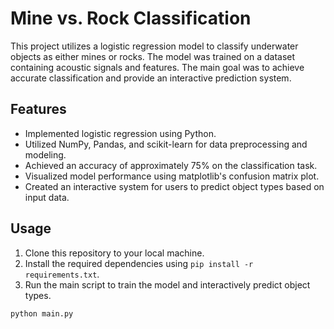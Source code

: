 # Mine vs. Rock Classification

This project utilizes a logistic regression model to classify underwater objects as either mines or rocks. The model was trained on a dataset containing acoustic signals and features. The main goal was to achieve accurate classification and provide an interactive prediction system.

## Features

- Implemented logistic regression using Python.
- Utilized NumPy, Pandas, and scikit-learn for data preprocessing and modeling.
- Achieved an accuracy of approximately 75% on the classification task.
- Visualized model performance using matplotlib's confusion matrix plot.
- Created an interactive system for users to predict object types based on input data.

## Usage

1. Clone this repository to your local machine.
2. Install the required dependencies using `pip install -r requirements.txt`.
3. Run the main script to train the model and interactively predict object types.

```bash
python main.py
